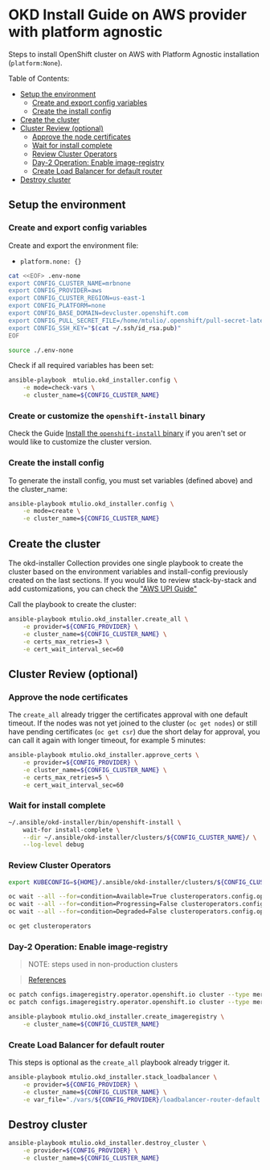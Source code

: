 # OKD Install Guide on AWS provider with platform agnostic

Steps to install OpenShift cluster on AWS with Platform Agnostic installation (`platform:None`).

Table of Contents:

- [Setup the environment](#setup)
    - [Create and export config variables](#setup-vars)
    - [Create the install config](#setup-config)
- [Create the cluster](#create-cluster)
- [Cluster Review (optional)](#review)
    - [Approve the node certificates](#review-approve-csr)
    - [Wait for install complete](#review-wait-for-complete)
    - [Review Cluster Operators](#review-clusteroperators)
    - [Day-2 Operation: Enable image-registry](#review-day2-enable-registry)
    - [Create Load Balancer for default router](#review-create-ingress-lb)
- [Destroy cluster](#destroy-cluster)


## Setup the environment <a name="setup"></a>

### Create and export config variables <a name="setup-vars"></a>

Create and export the environment file:

- `platform.none: {}`
```bash
cat <<EOF> .env-none
export CONFIG_CLUSTER_NAME=mrbnone
export CONFIG_PROVIDER=aws
export CONFIG_CLUSTER_REGION=us-east-1
export CONFIG_PLATFORM=none
export CONFIG_BASE_DOMAIN=devcluster.openshift.com
export CONFIG_PULL_SECRET_FILE=/home/mtulio/.openshift/pull-secret-latest.json
export CONFIG_SSH_KEY="$(cat ~/.ssh/id_rsa.pub)"
EOF

source ./.env-none
```

Check if all required variables has been set:

```bash
ansible-playbook  mtulio.okd_installer.config \
    -e mode=check-vars \
    -e cluster_name=${CONFIG_CLUSTER_NAME}
```

### Create or customize the `openshift-install` binary

Check the Guide [Install the `openshift-install` binary](./install-openshift-install.md) if you aren't set or would like to customize the cluster version.

### Create the install config <a name="setup-config"></a>

To generate the install config, you must set variables (defined above) and the cluster_name:

```bash
ansible-playbook mtulio.okd_installer.config \
    -e mode=create \
    -e cluster_name=${CONFIG_CLUSTER_NAME}
```

## Create the cluster <a name="create-cluster"></a>

The okd-installer Collection provides one single playbook to create the cluster based on the environment variables and install-config previously created on the last sections. If you would like to review stack-by-stack and add customizations, you can check the ["AWS UPI Guide"](./aws-upi.md)

Call the playbook to create the cluster:

```bash
ansible-playbook mtulio.okd_installer.create_all \
    -e provider=${CONFIG_PROVIDER} \
    -e cluster_name=${CONFIG_CLUSTER_NAME} \
    -e certs_max_retries=3 \
    -e cert_wait_interval_sec=60
```

## Cluster Review (optional) <a name="review"></a>

### Approve the node certificates <a name="review-approve-csr"></a>

The `create_all` already trigger the certificates approval with one default timeout. If the nodes was not yet joined to the cluster (`oc get nodes`) or still have pending certificates (`oc get csr`) due the short delay for approval, you can call it again with longer timeout, for example 5 minutes:

```bash
ansible-playbook mtulio.okd_installer.approve_certs \
    -e provider=${CONFIG_PROVIDER} \
    -e cluster_name=${CONFIG_CLUSTER_NAME} \
    -e certs_max_retries=5 \
    -e cert_wait_interval_sec=60
```

<!-- - Approve the certificates (manually)

```bash
approve_certs() {
    export KUBECONFIG=${HOME}/.ansible/okd-installer/clusters/${CONFIG_CLUSTER_NAME}/auth/kubeconfig
    for i in $(oc get csr --no-headers  | \
                grep -i pending         | \
                awk '{ print $1 }')     ; do \
        echo "> Approving certificate $i"; \
        oc adm certificate approve $i; \
    done
}
while true; do approve_certs; sleep 30; done
``` -->

### Wait for install complete <a name="review-wait-for-complete"></a>

```bash
~/.ansible/okd-installer/bin/openshift-install \
    wait-for install-complete \
    --dir ~/.ansible/okd-installer/clusters/${CONFIG_CLUSTER_NAME}/ \
    --log-level debug
```

### Review Cluster Operators <a name="review-clusteroperators"></a>

```bash
export KUBECONFIG=${HOME}/.ansible/okd-installer/clusters/${CONFIG_CLUSTER_NAME}/auth/kubeconfig

oc wait --all --for=condition=Available=True clusteroperators.config.openshift.io --timeout=10m > /dev/null
oc wait --all --for=condition=Progressing=False clusteroperators.config.openshift.io --timeout=10m > /dev/null
oc wait --all --for=condition=Degraded=False clusteroperators.config.openshift.io --timeout=10m > /dev/null

oc get clusteroperators
```

### Day-2 Operation: Enable image-registry <a name="review-day2-enable-registry"></a>

> NOTE: steps used in non-production clusters

> [References](https://docs.openshift.com/container-platform/4.6/registry/configuring_registry_storage/configuring-registry-storage-baremetal.html)

```bash
oc patch configs.imageregistry.operator.openshift.io cluster --type merge --patch '{"spec":{"managementState":"Managed"}}'
oc patch configs.imageregistry.operator.openshift.io cluster --type merge --patch '{"spec":{"storage":{"emptyDir":{}}}}'
```

```bash
ansible-playbook mtulio.okd_installer.create_imageregistry \
    -e cluster_name=${CONFIG_CLUSTER_NAME}
```

### Create Load Balancer for default router <a name="review-create-ingress-lb"></a>

This steps is optional as the `create_all` playbook already trigger it.

```bash
ansible-playbook mtulio.okd_installer.stack_loadbalancer \
    -e provider=${CONFIG_PROVIDER} \
    -e cluster_name=${CONFIG_CLUSTER_NAME} \
    -e var_file="./vars/${CONFIG_PROVIDER}/loadbalancer-router-default.yaml"
```


## Destroy cluster <a name="destroy-cluster"></a>

```bash
ansible-playbook mtulio.okd_installer.destroy_cluster \
    -e provider=${CONFIG_PROVIDER} \
    -e cluster_name=${CONFIG_CLUSTER_NAME}
```


<!-- 
---

> TODO Review steps below

----
> NOTE/ToDo: Outdated documentation. Need to be reviewed

### Prepare the environment

#### Export the environment variables used to create the cluster

Create `.env-none` file or just export it to your session:

```bash
cat <<EOF> .env-none
export CONFIG_CLUSTER_NAME=mrbnone
export CONFIG_PROVIDER=aws
export CONFIG_BASE_DOMAIN=devcluster.openshift.com
export CONFIG_CLUSTER_REGION=us-east-1
export CONFIG_PULL_SECRET_FILE=/home/mtulio/.openshift/pull-secret-latest.json
export CONFIG_SSH_KEY="$(cat ~/.ssh/id_rsa.pub)"
EOF

source ./.env-none
```

Load it:
```bash
source .env-none
```

Check if all required variables has been set:

```bash
ansible-playbook  mtulio.okd_installer.config \
    -e mode=check-vars \
    -e cluster_name=${CONFIG_CLUSTER_NAME}
```

### Config

To generate the install config, you must set variables (defined above) and the cluster_name:

```bash
ansible-playbook mtulio.okd_installer.config \
    -e mode=create \
    -e cluster_name=${CONFIG_CLUSTER_NAME} \
    -e custom_image_id=ami-0a57c1b4939e5ef5b \
    -e config_platform="" \
    -e compute_instance=m6i.xlarge \
    -vvv
```


## (old stpes) Create an OpenShift cluster on AWS with no integration (platform=None)

Create the cluster:
```bash
INSTALL_DIR="${PWD}/.install-dir-mrbnone"
make clean INSTALL_DIR=${INSTALL_DIR}
CONFIG_CLUSTER_NAME=mrbnone \
    INSTALL_DIR="${INSTALL_DIR}" \
    CONFIG_PROVIDER=aws \
    EXTRA_ARGS='-e custom_image_id=ami-0a57c1b4939e5ef5b -e config_platform="" -vvv -e compute_instance=m6i.xlarge' \
    $(which time) -v make openshift-install
```

- Approve the certificates to Compute nodes join to the cluster
```bash
for i in $(oc --kubeconfig ${INSTALL_DIR}/auth/kubeconfig \
            get csr --no-headers    | \
            grep -i pending         | \
            awk '{ print $1 }')     ; do \
    oc --kubeconfig ${INSTALL_DIR}/auth/kubeconfig \
        adm certificate approve $i; \
done
```

Create the Load Balancers for default router on AWS:

```bash
INSTALL_DIR=${INSTALL_DIR} \
    CONFIG_PROVIDER=aws \
    make openshift-stack-loadbalancers-none
```

Check the COs

```bash
oc --kubeconfig ${INSTALL_DIR}/auth/kubeconfig get co -w
```

Destroy a cluster (Ingress Load balancer then cluster resources):

```bash
# Destroy the ingress LB first
INSTALL_DIR=${INSTALL_DIR} \
    CONFIG_PROVIDER=aws \
    EXTRA_ARGS='-t loadbalancer' \
    make openshift-destroy-loadbalancers-none

# Destroy the cluster
INSTALL_DIR=${INSTALL_DIR} \
    CONFIG_PROVIDER=aws \
    EXTRA_ARGS='-vvv' \
    make openshift-destroy
```

Clear install-dir
```bash
make clean INSTALL_DIR=${INSTALL_DIR}
```
 -->
